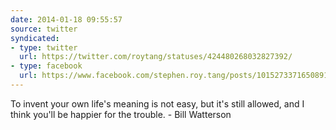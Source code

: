 ```yaml
---
date: 2014-01-18 09:55:57
source: twitter
syndicated:
- type: twitter
  url: https://twitter.com/roytang/statuses/424480268032827392/
- type: facebook
  url: https://www.facebook.com/stephen.roy.tang/posts/10152733716508912
---
```


To invent your own life's meaning is not easy, but it's still allowed, and I think you'll be happier for the trouble. - 
Bill Watterson